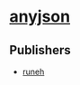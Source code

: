 # [anyjson](https://pypi.org/project/anyjson)



## Publishers
- [runeh](https://pypi.org/user/runeh)

